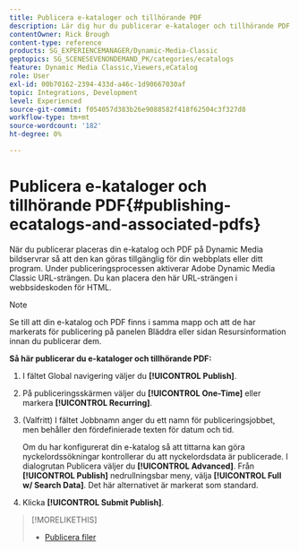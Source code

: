 ```yaml
---
title: Publicera e-kataloger och tillhörande PDF
description: Lär dig hur du publicerar e-kataloger och tillhörande PDF från Adobe Dynamic Media Classic.
contentOwner: Rick Brough
content-type: reference
products: SG_EXPERIENCEMANAGER/Dynamic-Media-Classic
geptopics: SG_SCENESEVENONDEMAND_PK/categories/ecatalogs
feature: Dynamic Media Classic,Viewers,eCatalog
role: User
exl-id: 00b70162-2394-433d-a46c-1d90667030af
topic: Integrations, Development
level: Experienced
source-git-commit: f054057d383b26e9088582f418f62504c3f327d8
workflow-type: tm+mt
source-wordcount: '182'
ht-degree: 0%

---
```


# Publicera e-kataloger och tillhörande PDF{#publishing-ecatalogs-and-associated-pdfs}

När du publicerar placeras din e-katalog och PDF på Dynamic Media bildservrar så att den kan göras tillgänglig för din webbplats eller ditt program. Under publiceringsprocessen aktiverar Adobe Dynamic Media Classic URL-strängen. Du kan placera den här URL-strängen i webbsideskoden för HTML.

>[!NOTE]
>
>Se till att din e-katalog och PDF finns i samma mapp och att de har markerats för publicering på panelen Bläddra eller sidan Resursinformation innan du publicerar dem.

**Så här publicerar du e-kataloger och tillhörande PDF:**

1. I fältet Global navigering väljer du **[!UICONTROL Publish]**.
1. På publiceringsskärmen väljer du **[!UICONTROL One-Time]** eller markera **[!UICONTROL Recurring]**.
1. (Valfritt) I fältet Jobbnamn anger du ett namn för publiceringsjobbet, men behåller den fördefinierade texten för datum och tid.

   Om du har konfigurerat din e-katalog så att tittarna kan göra nyckelordssökningar kontrollerar du att nyckelordsdata är publicerade. I dialogrutan Publicera väljer du **[!UICONTROL Advanced]**. Från **[!UICONTROL Publish]** nedrullningsbar meny, välja **[!UICONTROL Full w/ Search Data]**. Det här alternativet är markerat som standard.

1. Klicka **[!UICONTROL Submit Publish]**.

>[!MORELIKETHIS]
>
>* [Publicera filer](publishing-files.md)
